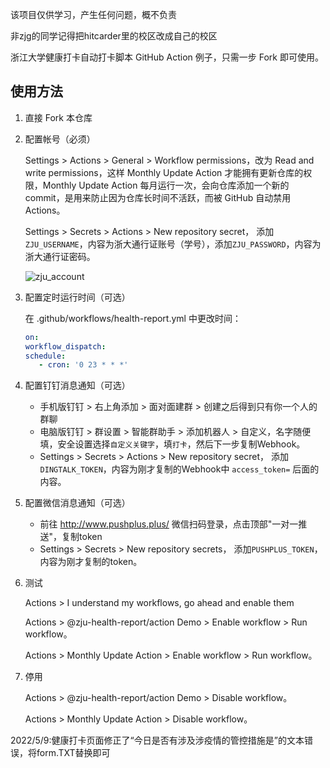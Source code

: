 该项目仅供学习，产生任何问题，概不负责

非zjg的同学记得把hitcarder里的校区改成自己的校区

浙江大学健康打卡自动打卡脚本  GitHub Action 例子，只需一步 Fork 即可使用。

## 使用方法

1. 直接 Fork 本仓库

2. 配置帐号（必须）
   
   Settings > Actions > General > Workflow permissions，改为 Read and write permissions，这样 Monthly Update Action 才能拥有更新仓库的权限，Monthly Update Action 每月运行一次，会向仓库添加一个新的 commit，是用来防止因为仓库长时间不活跃，而被 GitHub 自动禁用 Actions。
   
   Settings > Secrets > Actions > New repository secret， 添加 `ZJU_USERNAME`，内容为浙大通行证账号（学号），添加`ZJU_PASSWORD`，内容为浙大通行证密码。
   
   ![zju_account](https://user-images.githubusercontent.com/24741764/161693671-3659a9d5-aafa-4140-a277-1aa3e6373e48.png)

3. 配置定时运行时间（可选）
   
   在 .github/workflows/health-report.yml 中更改时间：
   
   ```yml
   on:
   workflow_dispatch:
   schedule:
      - cron: '0 23 * * *'
   ```

4. 配置钉钉消息通知（可选）
   
   - 手机版钉钉 > 右上角添加 > 面对面建群 > 创建之后得到只有你一个人的群聊
   - 电脑版钉钉 > 群设置 > 智能群助手 > 添加机器人 > 自定义，名字随便填，安全设置选择`自定义关键字`，填`打卡`，然后下一步复制Webhook。
   - Settings > Secrets > Actions > New repository secret， 添加`DINGTALK_TOKEN`，内容为刚才复制的Webhook中 `access_token=` 后面的内容。

5. 配置微信消息通知（可选）
   - 前往 http://www.pushplus.plus/ 微信扫码登录，点击顶部"一对一推送"，复制token
   - Settings > Secrets > New repository secrets， 添加`PUSHPLUS_TOKEN`，内容为刚才复制的token。

6. 测试
   
   Actions > I understand my workflows, go ahead and enable them
   
   Actions > @zju-health-report/action Demo > Enable workflow > Run workflow。
   
   Actions > Monthly Update Action > Enable workflow > Run workflow。

7. 停用
   
   Actions > @zju-health-report/action Demo > Disable workflow。
   
   Actions > Monthly Update Action > Disable workflow。


2022/5/9:健康打卡页面修正了“今日是否有涉及涉疫情的管控措施是”的文本错误，将form.TXT替换即可
